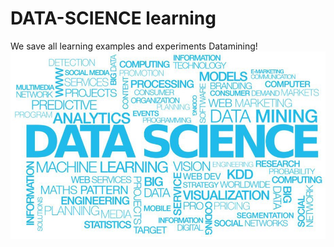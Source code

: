 # DATA-SCIENCE learning

We save all learning examples and experiments
Datamining!
![Alt text](1*E1haIGB9K4K89PsFZgm-pw.jpeg?raw=true "Datascience")


